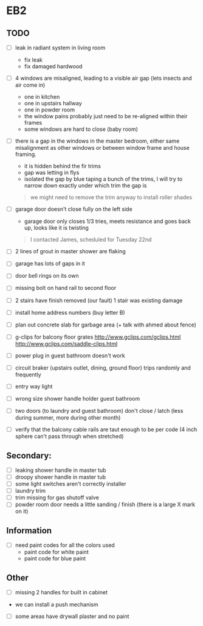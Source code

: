 # EB2

## TODO
- [ ] leak in radiant system in living room
  - fix leak
  - fix damaged hardwood

- [ ] 4 windows are misaligned, leading to a visible air gap (lets insects and air come in)
  - one in kitchen
  - one in upstairs hallway
  - one in powder room
  - the window pains probably just need to be re-aligned within their frames
  - some windows are hard to close (baby room)

- [ ] there is a gap in the windows in the master bedroom, either same misalignment as other windows or between window frame and house framing.
  - it is hidden behind the fir trims
  - gap was letting in flys
  - isolated the gap by blue taping a bunch of the trims, I will try to narrow down exactly under which trim the gap is
  > we might need to remove the trim anyway to install roller shades

- [ ] garage door doesn't close fully on the left side
  - garage door only closes 1/3 tries, meets resistance and goes back up, looks like it is twisting
  > I contacted James, scheduled for Tuesday 22nd

- [ ] 2 lines of grout in master shower are flaking
- [ ] garage has lots of gaps in it
- [ ] door bell rings on its own
- [ ] missing bolt on hand rail to second floor
- [ ] 2 stairs have finish removed (our fault) 1 stair was existing damage
- [ ] install home address numbers (buy letter B)
- [ ] plan out concrete slab for garbage area (+ talk with ahmed about fence)
- [ ] g-clips for balcony floor grates
http://www.gclips.com/gclips.html
http://www.gclips.com/saddle-clips.html
- [ ] power plug in guest bathroom doesn't work
- [ ] circuit braker (upstairs outlet, dining, ground floor) trips randomly and frequently
- [ ] entry way light
- [ ] wrong size shower handle holder guest bathroom
- [ ] two doors (to laundry and guest bathroom) don't close / latch (less during summer, more during other month)
- [ ] verify that the balcony cable rails are taut enough to be per code (4 inch sphere can't pass through when stretched)

## Secondary:

- [ ] leaking shower handle in master tub
- [ ] droopy shower handle in master tub
- [ ] some light switches aren't correctly installer
- [ ] laundry trim
- [ ] trim missing for gas shutoff valve
- [ ] powder room door needs a little sanding / finish (there is a large X mark on it)

## Information
- [ ] need paint codes for all the colors used
  - paint code for white paint
  - paint code for blue paint

## Other
- [ ] missing 2 handles for built in cabinet
- we can install a push mechanism
- [ ] some areas have drywall plaster and no paint
